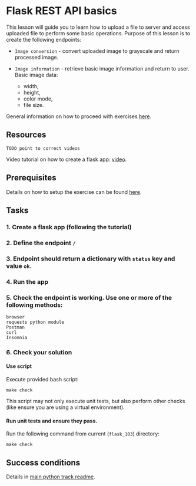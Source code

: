 # Flask REST API basics

This lesson will guide you to learn how to upload a file to server
and access uploaded file to perform some basic operations.
Purpose of this lesson is to create the following endpoints:


* `Image conversion` - convert uploaded image to grayscale 
  and return processed image.
* `Image information` - retrieve basic image information and return to user.
  Basic image data:

    - width,
    - height,
    - color mode,
    - file size.


General information on how to proceed with exercises [here](../../readme.md).

## Resources
`TODO point to correct videos`

Video tutorial on how to create a flask app: 
[video](https://www.youtube.com/watch?v=mqhxxeeTbu0).

## Prerequisites

Details on how to setup the exercise can be 
found [here](../../readme.md).

## Tasks

### 1. Create a flask app (following the tutorial)
### 2. Define the endpoint ``/``
### 3. Endpoint should return a dictionary with `status` key and value `ok`.
### 4. Run the app
### 5. Check the endpoint is working. Use one or more of the following methods:
    
    browser
    requests python module
    Postman
    curl
    Insomnia

### 6. Check your solution

#### Use script

Execute provided bash script:

    make check

This script may not only execute unit tests, but also perform other checks
(like ensure you are using a virtual environment).
#### Run unit tests and ensure they pass.

Run the following command from current (`flask_103`) directory:

    make check


## Success conditions

Details in [main python track readme](../../readme.md).
